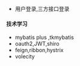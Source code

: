 - 用户登录,三方接口登录


#### 技术学习

- mybatis plus ,tkmybatis
- oauth2,JWT,shiro
- feign,ribbon,hystrix
- volecity